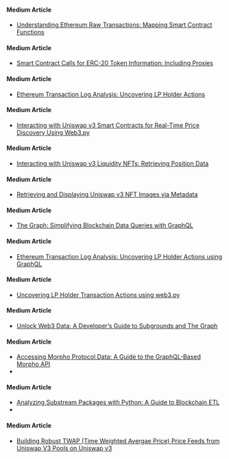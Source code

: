 #### Medium Article
- [Understanding Ethereum Raw Transactions: Mapping Smart Contract Functions](https://medium.com/@sugath.mudali/understanding-ethereum-raw-transactions-mapping-smart-contract-functions-e92b3c01ff41)

#### Medium Article
- [Smart Contract Calls for ERC-20 Token Information: Including Proxies](https://medium.com/@sugath.mudali/smart-contract-calls-for-erc-20-token-information-including-proxies-0ef2ebeec733)

#### Medium Article
- [Ethereum Transaction Log Analysis: Uncovering LP Holder Actions](https://medium.com/@sugath.mudali/ethereum-transaction-log-analysis-uncovering-lp-holder-actions-d6d679752357)

#### Medium Article
- [Interacting with Uniswap v3 Smart Contracts for Real-Time Price Discovery Using Web3.py](https://medium.com/@sugath.mudali/interacting-with-uniswap-v3-smart-contracts-for-real-time-price-discovery-using-web3-py-123a7a927d53)

#### Medium Article
- [Interacting with Uniswap v3 Liquidity NFTs: Retrieving Position Data](https://medium.com/@sugath.mudali/interacting-with-uniswap-v3-liquidity-nfts-retrieving-position-data-00406b320b30)

#### Medium Article
- [Retrieving and Displaying Uniswap v3 NFT Images via Metadata](https://medium.com/@sugath.mudali/retrieving-and-displaying-uniswap-v3-nft-images-via-metadata-befa99ba0ba9)

#### Medium Article
- [The Graph: Simplifying Blockchain Data Queries with GraphQL](https://medium.com/@sugath.mudali/the-graph-simplifying-blockchain-data-queries-with-graphql-f9c89f96661d)

#### Medium Article
- [Ethereum Transaction Log Analysis: Uncovering LP Holder Actions using GraphQL](https://medium.com/@sugath.mudali/ethereum-transaction-log-analysis-uncovering-lp-holder-actions-using-graphql-d72b6c3d38c4)

#### Medium Article
- [Uncovering LP Holder Transaction Actions using web3.py](https://medium.com/@sugath.mudali/uncovering-lp-holder-transaction-actions-using-web3-py-24e75b2b6a06)

#### Medium Article
- [Unlock Web3 Data: A Developer’s Guide to Subgrounds and The Graph](https://medium.com/@sugath.mudali/unlock-web3-data-a-developers-guide-to-subgrounds-and-the-graph-6a83f1ab2d27)
  
#### Medium Article
- [Accessing Morpho Protocol Data: A Guide to the GraphQL-Based Morpho API](https://medium.com/@sugath.mudali/accessing-morpho-protocol-data-a-guide-to-the-graphql-based-morpho-api-ef7fee576ce4)
- 
#### Medium Article
- [Analyzing Substream Packages with Python: A Guide to Blockchain ETL](https://medium.com/@sugath.mudali/analyzing-substream-packages-with-python-a-guide-to-blockchain-etl-c5efc754a522)
- 
#### Medium Article
- [Building Robust TWAP (Time Weighted Avergae Price) Price Feeds from Uniswap V3 Pools on Uniswap v3](https://medium.com/@sugath.mudali/building-robust-twap-time-weighted-avergae-price-price-feeds-from-uniswap-v3-pools-on-uniswap-v3-a2f3c075c019)
